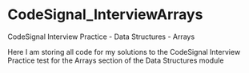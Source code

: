 # CodeSignal_InterviewArrays
CodeSignal Interview Practice - Data Structures - Arrays

Here I am storing all code for my solutions to the CodeSignal Interview Practice test for the Arrays section of the Data Structures module
